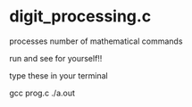 # digit_processing.c
processes number of mathematical commands

run and see for yourself!!

type these in your terminal

gcc prog.c
./a.out
